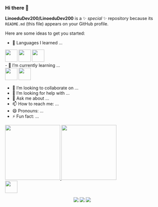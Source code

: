 ### Hi there 👋

**LinoeduDev200/LinoeduDev200** is a ✨ _special_ ✨ repository because its `README.md` (this file) appears on your GitHub profile.

Here are some ideas to get you started:

- 🔭 Languages ​​I learned ...
<div>
  <img src="https://cdn.jsdelivr.net/gh/devicons/devicon/icons/python/python-original.svg" width="40" height="40" />
  <img src="https://cdn.jsdelivr.net/gh/devicons/devicon/icons/css3/css3-original.svg" width="40" height="40" />
  <img src="https://cdn.jsdelivr.net/gh/devicons/devicon/icons/html5/html5-original-wordmark.svg" width="40" height="40"  />
</div>
- 🌱 I’m currently learning ...
<div>
    <img src="https://cdn.jsdelivr.net/gh/devicons/devicon/icons/csharp/csharp-original.svg" width="40" height="40" />
    <img src="https://cdn.jsdelivr.net/gh/devicons/devicon/icons/javascript/javascript-original.svg" width="40" height="40" />
</div>

- 👯 I’m looking to collaborate on ...
- 🤔 I’m looking for help with ...
- 💬 Ask me about ...
- 📫 How to reach me: ...
- 😄 Pronouns: ...
- ⚡ Fun fact: ...

<div>
<a href="https://github.com/LinoeduDev200">
<img height="180em" src="https://github-readme-stats.vercel.app/api/top-langs/?username=LinoeduDev200&layout=compact&langs_count=7&theme=dracula"/>
<img height="180em" src="https://github-readme-stats.vercel.app/api?username=LinoeduDev200&show_icons=true&theme=dracula&include_all_commits=true&count_private=true"/>
</div>
<img src="https://cdn.jsdelivr.net/gh/devicons/devicon/icons/git/git-original.svg" width="40" height="40"/>


<div align="center">

<a href="https://instagram.com/eduardo.silva220/" target="_blank"><img src="https://img.shields.io/badge/-Instagram-%23E4405F?style=for-the-badge&logo=instagram&logoColor=white" target="_blank"></a>
<a href = "mailto:elsdeveloper220@gmail.com"><img src="https://img.shields.io/badge/Gmail-D14836?style=for-the-badge&logo=gmail&logoColor=white" target="_blank"></a>
<a href="https://www.linkedin.com/in/eduardo-lino-silva-0ba615235/" target="_blank"><img src="https://img.shields.io/badge/-LinkedIn-%230077B5?style=for-the-badge&logo=linkedin&logoColor=white" target="_blank"></a>   
</div>
  
  

